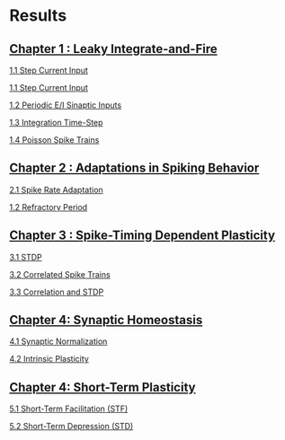 # Results

## [Chapter 1 : Leaky Integrate-and-Fire](https://github.com/rtam97/C11-CompModNeuPlast/blob/main/results/unit1/README.md)

[1.1 Step Current Input](https://github.com/rtam97/C11-CompModNeuPlast/blob/main/results/unit1/README.md)
  
[1.1 Step Current Input]()

[1.2 Periodic E/I Sinaptic Inputs]()

[1.3 Integration Time-Step]()

[1.4 Poisson Spike Trains]()
  


## [Chapter 2 : Adaptations in Spiking Behavior](https://github.com/rtam97/C11-CompModNeuPlast/blob/main/results/unit2/README.md)

[2.1 Spike Rate Adaptation]()

[1.2 Refractory Period]()


## [Chapter 3 : Spike-Timing Dependent Plasticity](https://github.com/rtam97/C11-CompModNeuPlast/blob/main/results/unit3/README.md)

[3.1 STDP]()

[3.2 Correlated Spike Trains]()

[3.3 Correlation and STDP]()


## [Chapter 4: Synaptic Homeostasis](https://github.com/rtam97/C11-CompModNeuPlast/blob/main/results/unit4/README.md)

[4.1 Synaptic Normalization]()

[4.2 Intrinsic Plasticity]()

## [Chapter 4: Short-Term Plasticity](https://github.com/rtam97/C11-CompModNeuPlast/blob/main/results/unit5/README.md)

[5.1 Short-Term Facilitation (STF)]()

[5.2 Short-Term Depression (STD)]()
